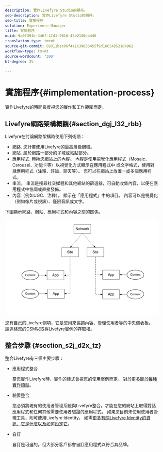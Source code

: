 ```yaml
---
description: 實作Livefyre Studio的期待。
seo-description: 實作Livefyre Studio的期待。
seo-title: 實施程序
solution: Experience Manager
title: 實施程序
uuid: 9a0f394e-3467-47d1-9816-45e2130db440
translation-type: tm+mt
source-git-commit: 09011bac06f4a1c39836455f9d16654952184962
workflow-type: tm+mt
source-wordcount: '300'
ht-degree: 3%

---
```



# 實施程序{#implementation-process}

實作Livefyre的時間長度視您的實作和工作範圍而定。

## Livefyre網路架構概觀{#section_dgj_l32_rbb}

Livefyre在討論網路架構時使用下列術語：

* 網路. 您計畫使用Livefyre的最高層級網域。
* 網站. 屬於網路一部分的子域或站點部分。
* 應用程式. 轉換您網站上的內容。 內容是使用視覺化應用程式（Mosaic、Carousel、功能卡等）以視覺化方式顯示在應用程式中 或文字格式，使用對話應用程式（注釋、評論、聊天等）。 您可以在網站上放置一或多個應用程式。
* 串流。 串流是搜尋社交媒體和其他網站的篩選器，可自動收集內容，以便在應用程式中協調或直接發佈。
* 內容（例如UGC、注釋）。 顯示在「應用程式」中的項目。 內容可以是視覺化（例如像片或視訊）、僅限音訊或文字。

下圖顯示網路、網站、應用程式和內容之間的關係。

![](assets/network_site_architecture.png)

您有自己的Livefyre例項，它是您用來協調內容、管理使用者等的中央儀表板。 請連絡您的CSM以取得Livefyre實例的存取權。

## 整合步驟 {#section_s2j_d2x_tz}

整合Livefyre有三個主要步驟：

* 應用程式整合

   當您實作Livefyre時，實作的樣式會視您的使用案例而定。 對於[更多關於每種實作類型](/help/implementation/c-getting-started/c-implementation-process/c-app-integration-types.md#c_app_integration_types)。

* 驗證整合

   您必須將現有的使用者管理系統與Livefyre整合，才能在您的網站上取得對話應用程式和任何其他需要使用者驗證的應用程式。 如果您目前未使用使用者管理工具，則可使用Livefyre Identity。 如需[更多有關Livefyre Identity的資訊、它是什麼以及如何設定它](/help/implementation/c-livefyre-identity-comp/c-livefyre-identity-comp.md#c_livefyre_identity)。

* 自訂

   自訂是可選的，但大部分客戶都會自訂應用程式以符合其品牌。

